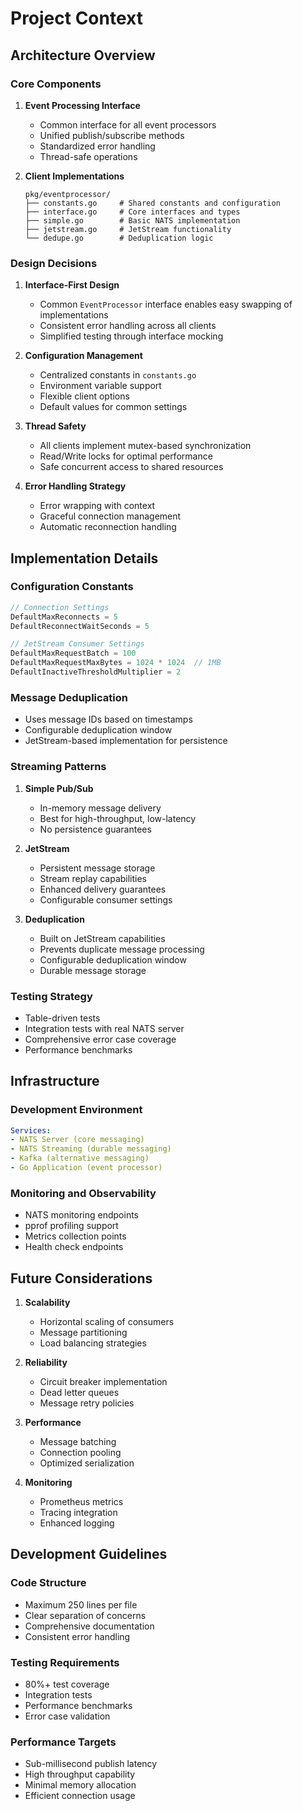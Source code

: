 # Project Context

## Architecture Overview

### Core Components

1. **Event Processing Interface**
   - Common interface for all event processors
   - Unified publish/subscribe methods
   - Standardized error handling
   - Thread-safe operations

2. **Client Implementations**
   ```
   pkg/eventprocessor/
   ├── constants.go     # Shared constants and configuration
   ├── interface.go     # Core interfaces and types
   ├── simple.go        # Basic NATS implementation
   ├── jetstream.go     # JetStream functionality
   └── dedupe.go        # Deduplication logic
   ```

### Design Decisions

1. **Interface-First Design**
   - Common `EventProcessor` interface enables easy swapping of implementations
   - Consistent error handling across all clients
   - Simplified testing through interface mocking

2. **Configuration Management**
   - Centralized constants in `constants.go`
   - Environment variable support
   - Flexible client options
   - Default values for common settings

3. **Thread Safety**
   - All clients implement mutex-based synchronization
   - Read/Write locks for optimal performance
   - Safe concurrent access to shared resources

4. **Error Handling Strategy**
   - Error wrapping with context
   - Graceful connection management
   - Automatic reconnection handling

## Implementation Details

### Configuration Constants
```go
// Connection Settings
DefaultMaxReconnects = 5
DefaultReconnectWaitSeconds = 5

// JetStream Consumer Settings
DefaultMaxRequestBatch = 100
DefaultMaxRequestMaxBytes = 1024 * 1024  // 1MB
DefaultInactiveThresholdMultiplier = 2
```

### Message Deduplication
- Uses message IDs based on timestamps
- Configurable deduplication window
- JetStream-based implementation for persistence

### Streaming Patterns
1. **Simple Pub/Sub**
   - In-memory message delivery
   - Best for high-throughput, low-latency
   - No persistence guarantees

2. **JetStream**
   - Persistent message storage
   - Stream replay capabilities
   - Enhanced delivery guarantees
   - Configurable consumer settings

3. **Deduplication**
   - Built on JetStream capabilities
   - Prevents duplicate message processing
   - Configurable deduplication window
   - Durable message storage

### Testing Strategy
- Table-driven tests
- Integration tests with real NATS server
- Comprehensive error case coverage
- Performance benchmarks

## Infrastructure

### Development Environment
```yaml
Services:
- NATS Server (core messaging)
- NATS Streaming (durable messaging)
- Kafka (alternative messaging)
- Go Application (event processor)
```

### Monitoring and Observability
- NATS monitoring endpoints
- pprof profiling support
- Metrics collection points
- Health check endpoints

## Future Considerations

1. **Scalability**
   - Horizontal scaling of consumers
   - Message partitioning
   - Load balancing strategies

2. **Reliability**
   - Circuit breaker implementation
   - Dead letter queues
   - Message retry policies

3. **Performance**
   - Message batching
   - Connection pooling
   - Optimized serialization

4. **Monitoring**
   - Prometheus metrics
   - Tracing integration
   - Enhanced logging

## Development Guidelines

### Code Structure
- Maximum 250 lines per file
- Clear separation of concerns
- Comprehensive documentation
- Consistent error handling

### Testing Requirements
- 80%+ test coverage
- Integration tests
- Performance benchmarks
- Error case validation

### Performance Targets
- Sub-millisecond publish latency
- High throughput capability
- Minimal memory allocation
- Efficient connection usage 